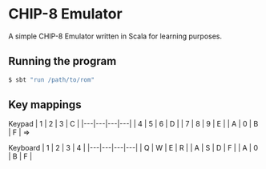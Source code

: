 # CHIP-8 Emulator
A simple CHIP-8 Emulator written in Scala for learning purposes.

## Running the program
```sh
$ sbt "run /path/to/rom"
```

## Key mappings
Keypad
| 1 | 2 | 3 | C |
|---|---|---|---|
| 4 | 5 | 6 | D |
| 7 | 8 | 9 | E |
| A | 0 | B | F |
=>

Keyboard
| 1 | 2 | 3 | 4 |
|---|---|---|---|
| Q | W | E | R |
| A | S | D | F |
| A | 0 | B | F |
